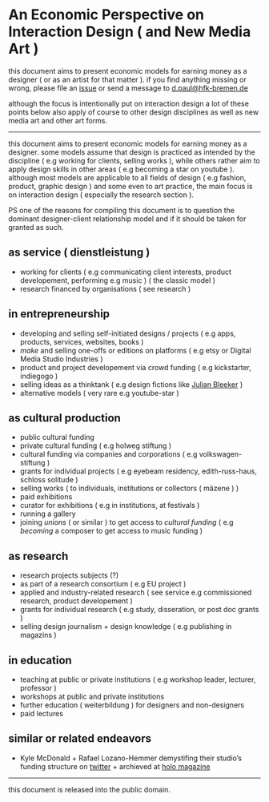 # An Economic Perspective on Interaction Design ( and New Media Art )

this document aims to present economic models for earning money as a designer ( or as an artist for that matter ). if you find anything missing or wrong, please file an [issue](https://github.com/dennisppaul/an-economic-perspective-on-interaction-design/issues) or send a message to d.paul@hfk-bremen.de

although the focus is intentionally put on interaction design a lot of these points below also apply of course to other design disciplines as well as new media art and other art forms.

---

this document aims to present economic models for earning money as a designer. some models assume that design is practiced as intended by the discipline ( e.g working for clients, selling works ), while others rather aim to apply design skills in other areas ( e.g becoming a star on youtube ). although most models are applicable to all fields of design ( e.g fashion, product, graphic design ) and some even to art practice, the main focus is on interaction design ( especially the research section ).

PS one of the reasons for compiling this document is to question the dominant designer-client relationship model and if it should be taken for granted as such.

## as service ( dienstleistung )

- working for clients ( e.g communicating client interests, product developement, performing e.g music ) ( the classic model )
- research financed by organisations ( see research )

## in entrepreneurship

- developing and selling self-initiated designs / projects ( e.g apps, products, services, websites, books )
- *make* and selling one-offs or editions on platforms ( e.g etsy or Digital Media Studio Industries )
- product and project developement via crowd funding ( e.g kickstarter, indiegogo )
- selling ideas as a thinktank ( e.g design fictions like [Julian Bleeker](https://julianbleecker.com) )
- alternative models ( very rare e.g youtube-star )

## as cultural production

- public cultural funding
- private cultural funding ( e.g holweg stiftung )
- cultural funding via companies and corporations ( e.g volkswagen-stiftung )
- grants for individual projects ( e.g eyebeam residency, edith-russ-haus, schloss solitude )
- selling works ( to individuals, institutions or collectors ( mäzene ) )
- paid exhibitions
- curator for exhibitions ( e.g in institutions, at festivals )
- running a gallery
- joining *unions* ( or similar ) to get access to *cultural funding* ( e.g *becoming* a composer to get access to music funding )

## as research

- research projects subjects (?)
- as part of a research consortium ( e.g EU project )
- applied and industry-related research ( see service e.g commissioned research, product developement )
- grants for individual research ( e.g study, disseration, or post doc grants )
- selling design journalism + design knowledge ( e.g publishing in magazins ) 

## in education

- teaching at public or private institutions ( e.g workshop leader, lecturer, professor )
- workshops at public and private institutions
- further education ( weiterbildung ) for designers and non-designers
- paid lectures

## similar or related endeavors

- Kyle McDonald + Rafael Lozano-Hemmer demystifing their studio’s funding structure on [twitter](https://twitter.com/errafael/status/1475724455359963144) + archieved at [holo magazine](https://www.holo.mg/stream/kyle-mcdonald-rafael-lozano-hemmer-studio-funding-structure/)

---

this document is released into the public domain.
